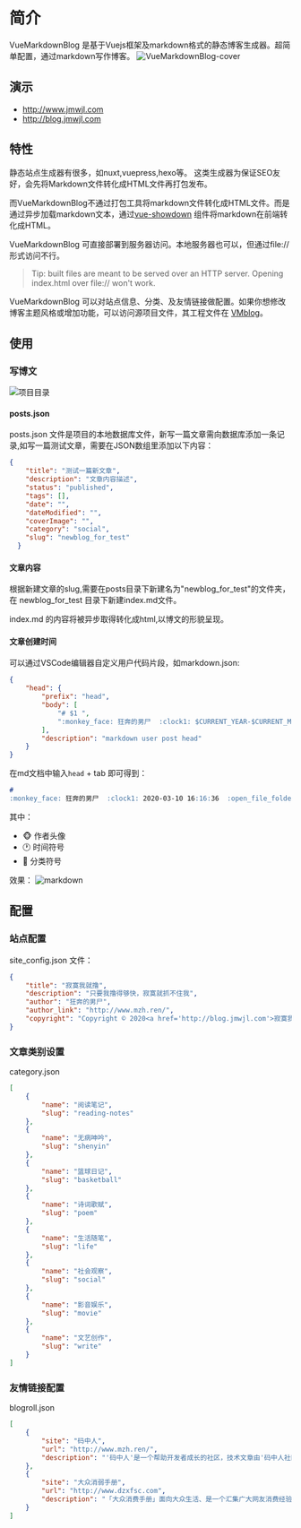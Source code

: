 # 简介
VueMarkdownBlog 是基于Vuejs框架及markdown格式的静态博客生成器。超简单配置，通过markdown写作博客。
![VueMarkdownBlog-cover](img/VueMarkdownBlog-cover.jpg)

## 演示

* http://www.jmwjl.com
* http://blog.jmwjl.com 

## 特性
静态站点生成器有很多，如nuxt,vuepress,hexo等。
这类生成器为保证SEO友好，会先将Markdown文件转化成HTML文件再打包发布。

而VueMarkdownBlog不通过打包工具将markdown文件转化成HTML文件。而是通过异步加载markdown文本，通过[vue-showdown](https://vue-showdown.js.org/zh/guide/#npm) 组件将markdown在前端转化成HTML。



VueMarkdownBlog 可直接部署到服务器访问。本地服务器也可以，但通过file://形式访问不行。

> Tip: built files are meant to be served over an HTTP server.
  Opening index.html over file:// won't work.


VueMarkdownBlog 可以对站点信息、分类、及友情链接做配置。如果你想修改博客主题风格或增加功能，可以访问源项目文件，其工程文件在 [VMblog](https://github.com/mzhren/vmblog)。





## 使用
### 写博文
![项目目录](img/projects.png)

#### posts.json
posts.json 文件是项目的本地数据库文件，新写一篇文章需向数据库添加一条记录,如写一篇测试文章，需要在JSON数组里添加以下内容：
```json
{
    "title": "测试一篇新文章",
    "description": "文章内容描述",
    "status": "published",
    "tags": [],
    "date": "",
    "dateModified": "", 
    "coverImage": "",
    "category": "social",
    "slug": "newblog_for_test" 
  }
```
#### 文章内容
根据新建文章的slug,需要在posts目录下新建名为"newblog_for_test"的文件夹，在 newblog_for_test 目录下新建index.md文件。

index.md 的内容将被异步取得转化成html,以博文的形貌呈现。

#### 文章创建时间
可以通过VSCode编辑器自定义用户代码片段，如markdown.json:
```json
{
	"head": {
		"prefix": "head",
		"body": [
			"# $1 ",
			":monkey_face: 狂奔的男尸  :clock1: $CURRENT_YEAR-$CURRENT_MONTH-$CURRENT_DATE $CURRENT_HOUR:$CURRENT_MINUTE:$CURRENT_SECOND  :open_file_folder:  $2 "
		],
		"description": "markdown user post head"
	}
}
```

在md文档中输入`head` + tab 即可得到：
```markdown
#  
:monkey_face: 狂奔的男尸  :clock1: 2020-03-10 16:16:36  :open_file_folder:   
```
其中：
+ :monkey_face: 作者头像
+ :clock1: 时间符号 
+ :open_file_folder: 分类符号
  
效果：
![markdown](img/md_template.png)

## 配置
### 站点配置
site_config.json 文件：
```json
{
    "title": "寂寞我就撸",
    "description": "只要我撸得够快，寂寞就抓不住我",
    "author": "狂奔的男尸",
    "author_link": "http://www.mzh.ren/",
    "copyright": "Copyright © 2020<a href='http://blog.jmwjl.com'>寂寞我就撸</a>  | <a rel='nofollow' target='_blank' href='http://www.beian.miit.gov.cn/'>粤ICP备14094633号</a>"
}
```
### 文章类别设置

category.json
```json
[
    {
        "name": "阅读笔记",
        "slug": "reading-notes"
    },
    {
        "name": "无病呻吟",
        "slug": "shenyin"
    },
    {
        "name": "篮球日记",
        "slug": "basketball"
    },
    {
        "name": "诗词歌赋",
        "slug": "poem"
    },
    {
        "name": "生活随笔",
        "slug": "life"
    },
    {
        "name": "社会观察",
        "slug": "social"
    },
    {
        "name": "影音娱乐",
        "slug": "movie"
    },
    {
        "name": "文艺创作",
        "slug": "write"
    }
]
```
### 友情链接配置
blogroll.json
```json
[
    {
        "site": "码中人",
        "url": "http://www.mzh.ren/",
        "description": "'码中人'是一个帮助开发者成长的社区，技术文章由'码中人社区'的技术大牛和极客共同编辑为你筛选出最优质的干货，其中包括：Android、iOS、前端、后端等方面的内容"
    },
    {
        "site": "大众消弱手册",
        "url": "http://www.dzxfsc.com",
        "description": "「大众消费手册」面向大众生活、是一个汇集广大网友消费经验的平台，提供丰富的优惠信息、特价资讯。"
    }
]
``` 






